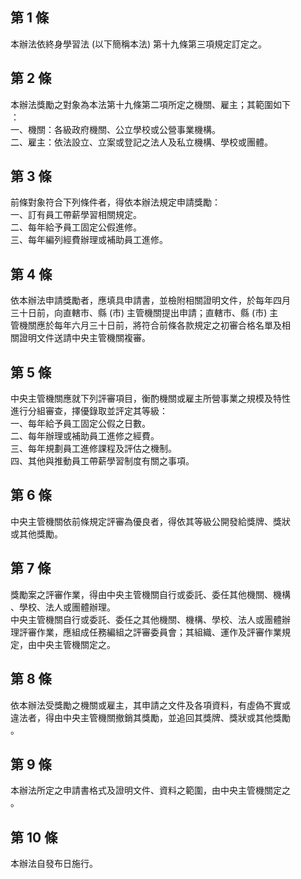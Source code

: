 第 1 條
-------
本辦法依終身學習法 (以下簡稱本法) 第十九條第三項規定訂定之。

第 2 條
-------
本辦法獎勵之對象為本法第十九條第二項所定之機關、雇主；其範圍如下  
：  
一、機關：各級政府機關、公立學校或公營事業機構。  
二、雇主：依法設立、立案或登記之法人及私立機構、學校或團體。

第 3 條
-------
前條對象符合下列條件者，得依本辦法規定申請獎勵：  
一、訂有員工帶薪學習相關規定。  
二、每年給予員工固定公假進修。  
三、每年編列經費辦理或補助員工進修。

第 4 條
-------
依本辦法申請獎勵者，應填具申請書，並檢附相關證明文件，於每年四月  
三十日前，向直轄市、縣 (市) 主管機關提出申請；直轄市、縣 (市) 主  
管機關應於每年六月三十日前，將符合前條各款規定之初審合格名單及相  
關證明文件送請中央主管機關複審。

第 5 條
-------
中央主管機關應就下列評審項目，衡酌機關或雇主所營事業之規模及特性  
進行分組審查，擇優錄取並評定其等級：  
一、每年給予員工固定公假之日數。  
二、每年辦理或補助員工進修之經費。  
三、每年規劃員工進修課程及評估之機制。  
四、其他與推動員工帶薪學習制度有關之事項。

第 6 條
-------
中央主管機關依前條規定評審為優良者，得依其等級公開發給獎牌、獎狀  
或其他獎勵。

第 7 條
-------
獎勵案之評審作業，得由中央主管機關自行或委託、委任其他機關、機構  
、學校、法人或團體辦理。  
中央主管機關自行或委託、委任之其他機關、機構、學校、法人或團體辦  
理評審作業，應組成任務編組之評審委員會；其組織、運作及評審作業規  
定，由中央主管機關定之。

第 8 條
-------
依本辦法受獎勵之機關或雇主，其申請之文件及各項資料，有虛偽不實或  
違法者，得由中央主管機關撤銷其獎勵，並追回其獎牌、獎狀或其他獎勵  
。

第 9 條
-------
本辦法所定之申請書格式及證明文件、資料之範圍，由中央主管機關定之  
。

第 10 條
--------
本辦法自發布日施行。

